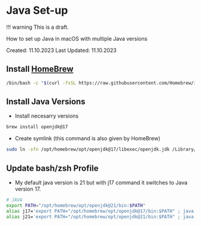 # Java Set-up
 
!!! warning
    This is a draft.


How to set up Java in macOS with multiple Java versions

Created: 11.10.2023
Last Updated: 11.10.2023

## Install [HomeBrew](https://brew.sh/)

```zsh
/bin/bash -c "$(curl -fsSL https://raw.githubusercontent.com/Homebrew/install/HEAD/install.sh)"
```

## Install Java Versions

- Install necesarry versions

```zsh
brew install openjdk@17
```

- Create symlink (this command is also given by HomeBrew)

```zsh
sudo ln -sfn /opt/homebrew/opt/openjdk@17/libexec/openjdk.jdk /Library/Java/JavaVirtualMachines/openjdk-17.jdk
```

## Update bash/zsh Profile

- My default java version is 21 but with j17 command it switches to Java version 17.

```zsh
# JAVA
export PATH="/opt/homebrew/opt/openjdk@21/bin:$PATH"
alias j17='export PATH="/opt/homebrew/opt/openjdk@17/bin:$PATH" ; java --version'
alias j21='export PATH="/opt/homebrew/opt/openjdk@21/bin:$PATH" ; java --version'
```